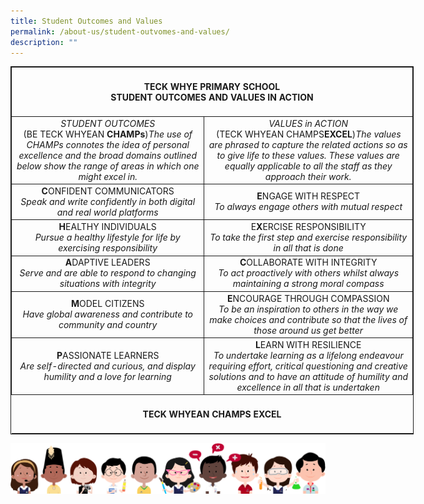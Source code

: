 ```yaml
---
title: Student Outcomes and Values
permalink: /about-us/student-outvomes-and-values/
description: ""
---
```

<table style="width:645px; border: 1px solid; border-collapse: collapse;">
  <tbody>
    <tr style="text-align: center;">
      <td colspan="2" style="border: 1px solid;"><h4>TECK WHYE PRIMARY SCHOOL<br>STUDENT OUTCOMES AND VALUES IN ACTION</h4></td>
    </tr>
    <tr style="text-align: center;">
      <td style="border: 1px solid;"><h6 style="margin-bottom: 0; margin-top: 0;">STUDENT OUTCOMES</h6>
(BE TECK WHYEAN <b>CHAMPs</b>)<em>The use of CHAMPs connotes the idea of personal excellence and the broad domains outlined below show the range of areas in which one might excel in.</em></td>
      <td style="border: 1px solid;"><h6 style="margin-bottom: 0; margin-top: 0;">VALUES in ACTION</h6>
(TECK WHYEAN CHAMPS<b>EXCEL</b>)<em>The values are phrased to capture the related actions so as to give life to these values.  These values are equally applicable to all the staff as they approach their work.</em></td>
    </tr>
    <tr style="text-align: center;">
      <td style="border: 1px solid;"><b>C</b>ONFIDENT COMMUNICATORS<br><em>Speak and write confidently in both digital and real world platforms</em></td>
      <td style="border: 1px solid;"><b>E</b>NGAGE WITH RESPECT<br><em>To always engage others with mutual respect</em></td>
    </tr>
    <tr style="text-align: center;">
      <td style="border: 1px solid;"><b>H</b>EALTHY INDIVIDUALS<br><em>Pursue a healthy lifestyle for life by exercising responsibility</em></td>
      <td style="border: 1px solid;">E<b>X</b>ERCISE RESPONSIBILITY<br><em>To take the first step and exercise responsibility in all that is done</em></td>
    </tr>
    <tr style="text-align: center;">
      <td style="border: 1px solid;"><b>A</b>DAPTIVE LEADERS<br><em>Serve and are able to respond to changing situations with integrity</em></td>
      <td style="border: 1px solid;"><b>C</b>OLLABORATE WITH INTEGRITY<br><em>To act proactively with others whilst always maintaining a strong moral compass</em></td>
    </tr>
    <tr style="text-align: center;">
      <td style="border: 1px solid;"><b>M</b>ODEL CITIZENS<br><em>Have global awareness and contribute to community and country</em></td>
      <td style="border: 1px solid;"><b>E</b>NCOURAGE THROUGH COMPASSION<br><em>To be an inspiration to others in the way we make choices and contribute so that the lives of those around us get better</em></td>
    </tr>
    <tr style="text-align: center;">
      <td style="border: 1px solid;"><b>P</b>ASSIONATE LEARNERS<br><em>Are self-directed and curious, and display humility and a love for learning</em></td>
      <td style="border: 1px solid;"><b>L</b>EARN WITH RESILIENCE<br><em>To undertake learning as a lifelong endeavour requiring effort, critical questioning and creative solutions and to have an attitude of humility and excellence in all that is undertaken</em></td>
    </tr>
    <tr style="text-align: center;">
      <td colspan="2"><h4>TECK WHYEAN CHAMPS EXCEL</h4></td>
    </tr>
  </tbody>
</table>
	
![](/images/kids.png)